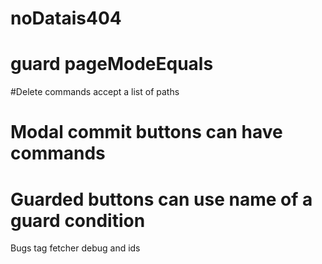 # noDatais404

# guard pageModeEquals

#Delete commands accept a list of paths

# Modal commit buttons can have commands

# Guarded buttons can use name of a guard condition
Bugs
 tag fetcher debug and ids
